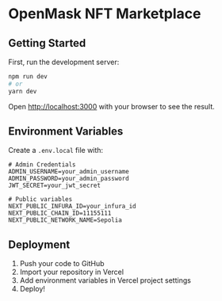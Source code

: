 # OpenMask NFT Marketplace

## Getting Started

First, run the development server:

```bash
npm run dev
# or
yarn dev
```

Open [http://localhost:3000](http://localhost:3000) with your browser to see the result.

## Environment Variables

Create a `.env.local` file with:

```env
# Admin Credentials
ADMIN_USERNAME=your_admin_username
ADMIN_PASSWORD=your_admin_password
JWT_SECRET=your_jwt_secret

# Public variables
NEXT_PUBLIC_INFURA_ID=your_infura_id
NEXT_PUBLIC_CHAIN_ID=11155111
NEXT_PUBLIC_NETWORK_NAME=Sepolia
```

## Deployment

1. Push your code to GitHub
2. Import your repository in Vercel
3. Add environment variables in Vercel project settings
4. Deploy!
